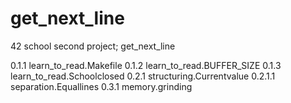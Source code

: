 # get_next_line
42 school second project; get_next_line

0.1.1 learn_to_read.Makefile
0.1.2 learn_to_read.BUFFER_SIZE
0.1.3 learn_to_read.Schoolclosed
0.2.1 structuring.Currentvalue
0.2.1.1 separation.Equallines
0.3.1 memory.grinding
